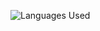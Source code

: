 ![Languages Used](https://github-profile-summary-cards.vercel.app/api/cards/languages.svg?username=Davi-Prussek&theme=dark)
